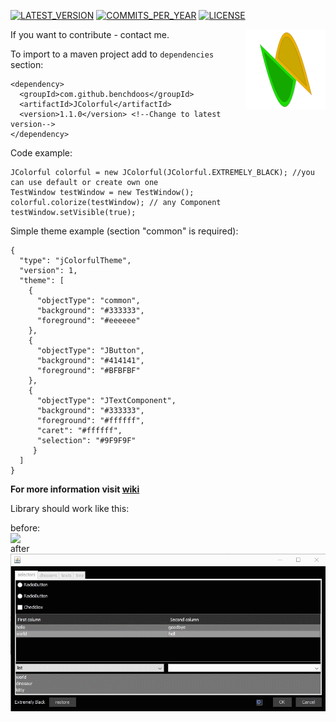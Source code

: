 [![LATEST_VERSION](https://img.shields.io/maven-central/v/com.github.benchdoos/JColorful.svg?style=flat-square)](https://search.maven.org/artifact/com.github.benchdoos/JColorful)
[![COMMITS_PER_YEAR](https://img.shields.io/github/commit-activity/y/benchdoos/JColorful.svg?style=flat-square)](https://github.com/benchdoos/JColorful/commits/master)
[![LICENSE](https://img.shields.io/github/license/benchdoos/JColorful.svg?style=flat-square)](https://github.com/benchdoos/JColorful/blob/master/LICENSE)


<img src="https://raw.githubusercontent.com/benchdoos/JColorful/master/public/ico128.png" align="right" width="128" />

If you want to contribute - contact me.

To import to a maven project add to `dependencies` section:

```
<dependency>
  <groupId>com.github.benchdoos</groupId>
  <artifactId>JColorful</artifactId>
  <version>1.1.0</version> <!--Change to latest version-->
</dependency>
```

Code example:
```
JColorful colorful = new JColorful(JColorful.EXTREMELY_BLACK); //you can use default or create own one
TestWindow testWindow = new TestWindow();
colorful.colorize(testWindow); // any Component
testWindow.setVisible(true);

```

Simple theme example (section "common" is required):
```
{
  "type": "jColorfulTheme",
  "version": 1,
  "theme": [
    {
      "objectType": "common",
      "background": "#333333",
      "foreground": "#eeeeee"
    },
    {
      "objectType": "JButton",
      "background": "#414141",
      "foreground": "#BFBFBF"
    },
    {
      "objectType": "JTextComponent",
      "background": "#333333",
      "foreground": "#ffffff",
      "caret": "#ffffff",
      "selection": "#9F9F9F"
     }
  ]
}
```

**For more information visit [wiki](https://github.com/benchdoos/JColorful/wiki)**

Library should work like this:

before:
<img src="/public/white.gif" align="right" width="888" />

after
<img src="/public/dark.gif" align="right" width="888" />
